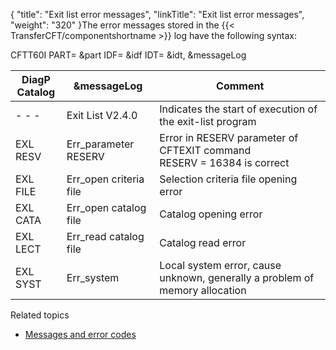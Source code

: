 {
    "title": "Exit  list error messages",
    "linkTitle": "Exit list error messages",
    "weight": "320"
}The error messages stored in the  {{< TransferCFT/componentshortname  >}} log
have the following syntax:

CFTT60I PART= &part IDF=
&idf IDT= &idt, &messageLog


|  DiagP<br /> Catalog  |  &amp;messageLog  |  Comment  |
| --- | --- | --- |
|  - - -  |  Exit List V2.4.0  |  Indicates the start of execution of the exit-list program  |
|  EXL RESV  |  Err_parameter RESERV  |  Error in RESERV parameter of CFTEXIT command<br/>RESERV = 16384 is correct  |
|  EXL FILE  |  Err_open criteria file  |  Selection criteria file opening error  |
|  EXL CATA  |  Err_open catalog file  |  Catalog opening error  |
|  EXL LECT  |  Err_read catalog file  |  Catalog read error  |
|  EXL SYST  |  Err_system  |  Local system error, cause unknown, generally a problem of memory allocation  |


Related topics

-   [Messages
    and error codes](../../../../troubleshoot_intro/messages_and_error_codes_start_here)
